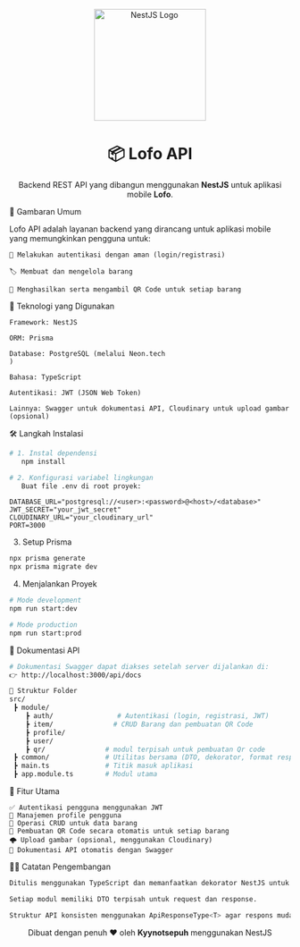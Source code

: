 <p align="center">
  <a href="https://lofo-api.up.railway.app" target="_blank">
    <img src="https://i.pinimg.com/736x/42/9e/7b/429e7ba595baf2832b43aa6c48a50662.jpg" width="200" alt="NestJS Logo" />
  </a>
</p>
<h1 align="center">📦 Lofo API</h1> <p align="center"> Backend REST API yang dibangun menggunakan <b>NestJS</b> untuk aplikasi mobile <b>Lofo</b>. </p>
🚀 Gambaran Umum

Lofo API adalah layanan backend yang dirancang untuk aplikasi mobile yang memungkinkan pengguna untuk:
```
🔐 Melakukan autentikasi dengan aman (login/registrasi)

🏷️ Membuat dan mengelola barang

🧾 Menghasilkan serta mengambil QR Code untuk setiap barang
```
🧩 Teknologi yang Digunakan
```
Framework: NestJS

ORM: Prisma

Database: PostgreSQL (melalui Neon.tech
)

Bahasa: TypeScript

Autentikasi: JWT (JSON Web Token)

Lainnya: Swagger untuk dokumentasi API, Cloudinary untuk upload gambar (opsional)
```
🛠️ Langkah Instalasi
``` bash
# 1. Instal dependensi
   npm install

# 2. Konfigurasi variabel lingkungan
   Buat file .env di root proyek:
```

```
DATABASE_URL="postgresql://<user>:<password>@<host>/<database>"
JWT_SECRET="your_jwt_secret"
CLOUDINARY_URL="your_cloudinary_url"
PORT=3000
```

3. Setup Prisma

```bash
npx prisma generate
npx prisma migrate dev
```

4. Menjalankan Proyek

```bash
# Mode development
npm run start:dev

# Mode production
npm run start:prod
```

📘 Dokumentasi API

```bash
# Dokumentasi Swagger dapat diakses setelah server dijalankan di:
👉 http://localhost:3000/api/docs
```

```bash
🧱 Struktur Folder
src/
 ┣ module/
    ┣ auth/                # Autentikasi (login, registrasi, JWT)
    ┣ item/               # CRUD Barang dan pembuatan QR Code
    ┣ profile/
    ┣ user/
    ┣ qr/               # modul terpisah untuk pembuatan Qr code
 ┣ common/              # Utilitas bersama (DTO, dekorator, format respons)
 ┣ main.ts              # Titik masuk aplikasi
 ┣ app.module.ts        # Modul utama
```

🔑 Fitur Utama

```
✅ Autentikasi pengguna menggunakan JWT
👤 Manajemen profile pengguna
🧩 Operasi CRUD untuk data barang
🧾 Pembuatan QR Code secara otomatis untuk setiap barang
🌩️ Upload gambar (opsional, menggunakan Cloudinary)
📖 Dokumentasi API otomatis dengan Swagger
```

🧑‍💻 Catatan Pengembangan

```bash
Ditulis menggunakan TypeScript dan memanfaatkan dekorator NestJS untuk arsitektur yang bersih.

Setiap modul memiliki DTO terpisah untuk request dan response.

Struktur API konsisten menggunakan ApiResponseType<T> agar respons mudah diprediksi.
```

<p align="center">Dibuat dengan penuh ❤️ oleh <b>Kyynotsepuh</b> menggunakan NestJS</p>
